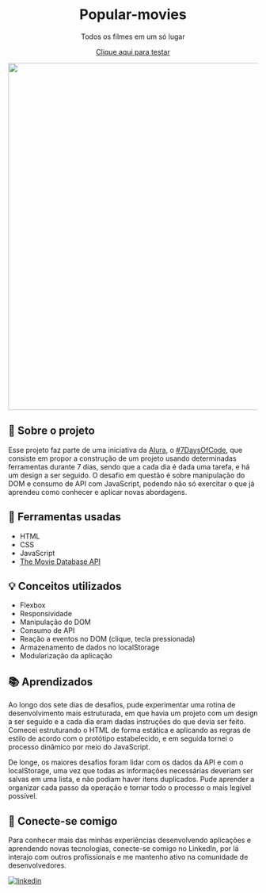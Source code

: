 <h1 align='center'>Popular-movies</h1>
<p align='center'>Todos os filmes em um só lugar</p>
<p align='center'><a href='https://popular-movies-sooty.vercel.app/'>Clique aqui para testar</a></p>

<div align='center'>
  <img src='https://github.com/gustavo-atanazio/popular-movies/assets/124182846/94aa3893-4e73-4db7-99d2-d2814b14a509' width='700px'/>
</div>

## 📘 Sobre o projeto
Esse projeto faz parte de uma iniciativa da [Alura](https://www.alura.com.br/), o [#7DaysOfCode](https://7daysofcode.io/), que consiste em propor a construção de um projeto usando determinadas ferramentas durante 7 dias, sendo que a cada dia é dada uma tarefa, e há um design a ser seguido. O desafio em questão é sobre manipulação do DOM e consumo de API com JavaScript, podendo não só exercitar o que já aprendeu como conhecer e aplicar novas abordagens.

## 🔨 Ferramentas usadas
- HTML
- CSS
- JavaScript
- [The Movie Database API](https://developer.themoviedb.org/docs)

## 💡 Conceitos utilizados
- Flexbox
- Responsividade
- Manipulação do DOM
- Consumo de API
- Reação a eventos no DOM (clique, tecla pressionada)
- Armazenamento de dados no localStorage
- Modularização da aplicação

## 📚 Aprendizados
Ao longo dos sete dias de desafios, pude experimentar uma rotina de desenvolvimento mais estruturada, em que havia um projeto com um design a ser seguido e a cada dia eram dadas instruções do que devia ser feito. Comecei estruturando o HTML de forma estática e aplicando as regras de estilo de acordo com o protótipo estabelecido, e em seguida tornei o processo dinâmico por meio do JavaScript.

De longe, os maiores desafios foram lidar com os dados da API e com o localStorage, uma vez que todas as informações necessárias deveriam ser salvas em uma lista, e não podiam haver itens duplicados. Pude aprender a organizar cada passo da operação e tornar todo o processo o mais legível possível. 

## 🤝 Conecte-se comigo
Para conhecer mais das minhas experiências desenvolvendo aplicações e aprendendo novas tecnologias, conecte-se comigo no LinkedIn, por lá interajo com outros profissionais e me mantenho ativo na comunidade de desenvolvedores.

[![linkedin](https://img.shields.io/badge/linkedin-0A66C2?style=for-the-badge&logo=linkedin&logoColor=white)](https://www.linkedin.com/in/gustavo-atanazio)
